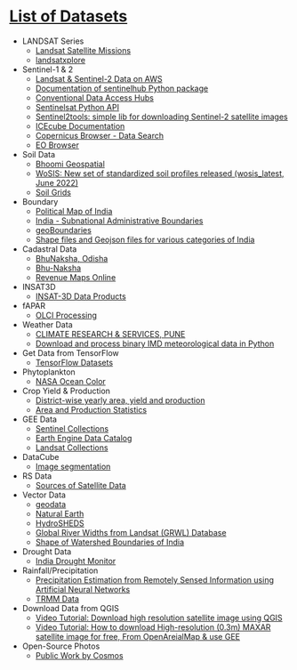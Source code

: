 # [List of Datasets](https://github.com/dghorai/geospatial-toolset/tree/main)

- LANDSAT Series
	- [Landsat Satellite Missions](https://www.usgs.gov/landsat-missions/landsat-satellite-missions)
	- [landsatxplore](https://pypi.org/project/landsatxplore/)
- Sentinel-1 & 2
	- [Landsat & Sentinel-2 Data on AWS](https://www.matecdev.com/posts/landsat-sentinel-aws-s3-python.html)
	- [Documentation of sentinelhub Python package](https://sentinelhub-py.readthedocs.io/en/latest/index.html)
	- [Conventional Data Access Hubs](https://www.copernicus.eu/en/access-data/conventional-data-access-hubs)
	- [Sentinelsat Python API](https://sentinelsat.readthedocs.io/en/latest/api_overview.html)
	- [Sentinel2tools: simple lib for downloading Sentinel-2 satellite images](https://quantumobile.com/rd-blog/sentinel2tools-simple-lib-for-downloading-sentinel-2-satellite-images/)
	- [ICEcube Documentation](https://iceye-ltd.github.io/icecube/examples/Ex1_SARDatacube/)
	- [Copernicus Browser - Data Search](https://browser.dataspace.copernicus.eu/?zoom=5&lat=50.16282&lng=20.78613&themeId=DEFAULT-THEME&visualizationUrl=U2FsdGVkX18k2TFLyYip1CfstQX5wIhwHn7Ui6menI8FQoWiIo32AJ1WmDvrtK%2F2PMvpzqXNE8CjrqBHZdU7RSaewp29ylakgkhWavaz%2BfJAWSnbHvkl3VhYFj6ap8lN&datasetId=S2_L2A_CDAS&demSource3D=%22MAPZEN%22&cloudCoverage=30&dateMode=SINGLE)
	- [EO Browser](https://apps.sentinel-hub.com/eo-browser/?zoom=10&lat=41.9&lng=12.5&themeId=DEFAULT-THEME&visualizationUrl=https%3A%2F%2Fservices.sentinel-hub.com%2Fogc%2Fwms%2Ff2068f4f-3c75-42cf-84a1-42948340a846&datasetId=S1_AWS_IW_VVVH&fromTime=2021-03-28T00%3A00%3A00.000Z&toTime=2021-03-28T23%3A59%3A59.999Z&layerId=ENHANCED-VISUALIZATION-ORTHORECTIFIED&demSource3D=%22MAPZEN%22)
- Soil Data
	- [Bhoomi Geospatial](https://www.bhoomigeoportal-nbsslup.in/)
	- [WoSIS: New set of standardized soil profiles released (wosis_latest, June 2022)](https://www.isric.org/news/wosis-new-set-standardized-soil-profiles-released-wosislatest-june-2022)
	- [Soil Grids](https://soilgrids.org/)
- Boundary
	- [Political Map of India](https://surveyofindia.gov.in/pages/political-map-of-india)
	- [India - Subnational Administrative Boundaries](https://data.humdata.org/dataset/geoboundaries-admin-boundaries-for-india?)
	- [geoBoundaries](https://data.humdata.org/organization/8be95204-f453-4b66-a4f6-dbe84cb0bdee)
	- [Shape files and Geojson files for various categories of India](https://github.com/datta07/INDIAN-SHAPEFILES)
- Cadastral Data
	- [BhuNaksha, Odisha](https://bhunakshaodisha.nic.in/)
	- [Bhu-Naksha](https://bhunaksha.nic.in/bhunaksha/implementationstatus.jsp)
	- [Revenue Maps Online](https://www.landrecords.karnataka.gov.in/service3/)
- INSAT3D
	- [INSAT-3D Data Products](https://www.mosdac.gov.in/insat-3d-data-products)
- fAPAR
	- [OLCI Processing](https://sentiwiki.copernicus.eu/web/olci-processing)
- Weather Data
	- [CLIMATE RESEARCH & SERVICES, PUNE](https://imdpune.gov.in/lrfindex.php)
	- [Download and process binary IMD meteorological data in Python](https://github.com/iamsaswata/imdlib/tree/master)
- Get Data from TensorFlow
	- [TensorFlow Datasets](https://www.tensorflow.org/datasets/catalog/overview)
- Phytoplankton
	- [NASA Ocean Color](https://search.earthdata.nasa.gov/search?portal=obdaac)
- Crop Yield & Production
	- [District-wise yearly area, yield and production](http://data.icrisat.org/dld/src/crops.html)
	- [Area and Production Statistics](https://aps.dac.gov.in/Home.aspx?ReturnUrl=%2f)
- GEE Data
	- [Sentinel Collections](https://developers.google.com/earth-engine/datasets/catalog/sentinel)
	- [Earth Engine Data Catalog](https://developers.google.com/earth-engine/datasets/catalog)
	- [Landsat Collections](https://developers.google.com/earth-engine/datasets/catalog/landsat)
- DataCube
	- [Image segmentation](https://docs.digitalearthafrica.org/en/latest/sandbox/notebooks/Frequently_used_code/Image_segmentation.html)
- RS Data
	- [Sources of Satellite Data](https://docs.google.com/spreadsheets/d/1oFY_TX5QRFyAAu-nxeClnOFB1epSlSDWEHoMalvv0Qs/edit?gid=0#gid=0)
- Vector Data
	- [geodata](https://www.geofabrik.de/data/)
	- [Natural Earth](https://www.naturalearthdata.com/downloads/)
	- [HydroSHEDS](https://www.hydrosheds.org/)
	- [Global River Widths from Landsat (GRWL) Database](https://zenodo.org/records/1297434)
	- [Shape of Watershed Boundaries of India](https://www.data.gov.in/resource/shape-watershed-boundaries-india)
- Drought Data
	- [India Drought Monitor](https://indiadroughtmonitor.in/)
- Rainfall/Precipitation
	- [Precipitation Estimation from Remotely Sensed Information using Artificial Neural Networks](https://chrsdata.eng.uci.edu/)
	- [TRMM Data](https://disc.gsfc.nasa.gov/datasets?keywords=rainfall&page=1&project=TRMM)
- Download Data from QGIS
	- [Video Tutorial: Download high resolution satellite image using QGIS](https://www.youtube.com/watch?v=0wcx0HzFj3w&t=91s)
	- [Video Tutorial: How to download High-resolution (0.3m) MAXAR satellite image for free, From OpenAreialMap & use GEE](https://www.youtube.com/watch?v=xGcup6_sYJM)
- Open-Source Photos
	- [Public Work by Cosmos](https://public.work/)
